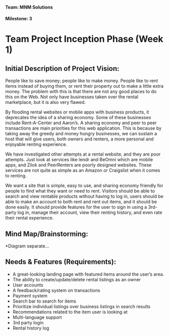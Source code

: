 #### Team: MNM Solutions
#### Milestone: 3

# Team Project Inception Phase (Week 1)

## Initial Description of Project Vision:
People like to save money; people like to make money. People like to rent items instead of buying them, or rent their property out to make a little extra money. The problem with this is that there are not any good places to do this on the Web. Not only have businesses taken over the rental marketplace, but it is also very flawed.

By flooding rental websites or mobile apps with business products, it deprecates the idea of a sharing economy. Some of these businesses include Rent-A-Center and Aaron’s.  A sharing economy and peer to peer transactions are main priorities for this web application. This is because by taking away the greedy and money hungry businesses, we can sustain a host that will give users, both owners and renters, a more personal and enjoyable renting experience.

We have investigated other attempts at a rental website, and they are poor attempts. Just look at services like lendr and BeOmni which are mobile apps, and Zilok and PeerRenters are poorly designed websites. These services are not quite as simple as an Amazon or Craigslist when it comes to renting.

We want a site that is simple, easy to use, and sharing economy friendly for people to find what they want or need to rent. Visitors should be able to search and view rentable products without having to log in, users should be able to make an account to both rent and rent out items, and it should be done easily. It should provide features for the user to sign in using a 3rd-party log in, manage their account, view their renting history, and even rate their rental experience.

## Mind Map/Brainstorming:
*Diagram separate...

## Needs & Features (Requirements):
* A great-looking landing page with featured items around the user’s area.
* The ability to create/update/delete rental listings as an owner
* User accounts
* A feedback/rating system on transactions
* Payment system
* Search bar to search for items
* Prioritize individual listings over business listings in search results
* Recommendations related to the item user is looking at
* Multi-language support
* 3rd party login
* Rental history log
